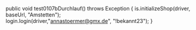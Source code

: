   public void test0107bDurchlauf() throws Exception {
	is.initializeShop(driver, baseUrl, "Amstetten");  
	login.login(driver,"annastoermer@gmx.de", "!bekannt23");
  }
